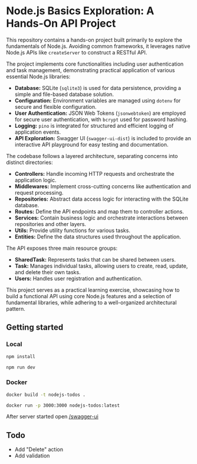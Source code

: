 # Node.js Basics Exploration: A Hands-On API Project

This repository contains a hands-on project built primarily to explore the fundamentals of Node.js. Avoiding common frameworks, it leverages native Node.js APIs like `createServer` to construct a RESTful API.

The project implements core functionalities including user authentication and task management, demonstrating practical application of various essential Node.js libraries:

- **Database:** SQLite (`sqlite3`) is used for data persistence, providing a simple and file-based database solution.
- **Configuration:** Environment variables are managed using `dotenv` for secure and flexible configuration.
- **User Authentication:** JSON Web Tokens (`jsonwebtoken`) are employed for secure user authentication, with `bcrypt` used for password hashing.
- **Logging:** `pino` is integrated for structured and efficient logging of application events.
- **API Exploration:** Swagger UI (`swagger-ui-dist`) is included to provide an interactive API playground for easy testing and documentation.

The codebase follows a layered architecture, separating concerns into distinct directories:

- **Controllers:** Handle incoming HTTP requests and orchestrate the application logic.
- **Middlewares:** Implement cross-cutting concerns like authentication and request processing.
- **Repositories:** Abstract data access logic for interacting with the SQLite database.
- **Routes:** Define the API endpoints and map them to controller actions.
- **Services:** Contain business logic and orchestrate interactions between repositories and other layers.
- **Utils:** Provide utility functions for various tasks.
- **Entities:** Define the data structures used throughout the application.

The API exposes three main resource groups:

- **SharedTask:** Represents tasks that can be shared between users.
- **Task:** Manages individual tasks, allowing users to create, read, update, and delete their own tasks.
- **Users:** Handles user registration and authentication.

This project serves as a practical learning exercise, showcasing how to build a functional API using core Node.js features and a selection of fundamental libraries, while adhering to a well-organized architectural pattern.

## Getting started

### Local

```bash
npm install

npm run dev
```

### Docker

```bash
docker build -t nodejs-todos .

docker run -p 3000:3000 nodejs-todos:latest
```

After server started open [/swagger-ui ](http://localhost:3000/swagger-ui)

## Todo

- Add "Delete" action
- Add validation
